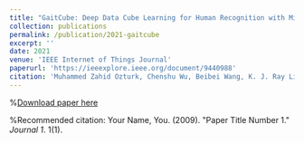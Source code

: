 ```yaml
---
title: "GaitCube: Deep Data Cube Learning for Human Recognition with Millimeter-Wave Radio"
collection: publications
permalink: /publication/2021-gaitcube
excerpt: ''
date: 2021
venue: 'IEEE Internet of Things Journal'
paperurl: 'https://ieeexplore.ieee.org/document/9440988'
citation: 'Muhammed Zahid Ozturk, Chenshu Wu, Beibei Wang, K. J. Ray Liu, IEEE Internet of Things Journal, 2021'
---
```

%[Download paper here](http://academicpages.github.io/files/paper1.pdf)

%Recommended citation: Your Name, You. (2009). "Paper Title Number 1." <i>Journal 1</i>. 1(1).
